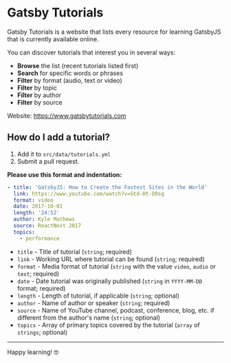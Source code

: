 # Gatsby Tutorials

Gatsby Tutorials is a website that lists every resource for learning GatsbyJS that is currently available online.

You can discover tutorials that interest you in several ways:

- **Browse** the list (recent tutorials listed first)
- **Search** for specific words or phrases
- **Filter** by format (audio, text or video)
- **Filter** by topic
- **Filter** by author
- **Filter** by source

Website: https://www.gatsbytutorials.com

## How do I add a tutorial?

1. Add it to `src/data/tutorials.yml`
2. Submit a pull request.

**Please use this format and indentation:**

```yaml
- title: 'GatsbyJS: How to Create the Fastest Sites in the World'
  link: https://www.youtube.com/watch?v=Gtd-Ht-D0sg
  format: video
  date: 2017-10-01
  length: '24:52'
  author: Kyle Mathews
  source: ReactNext 2017
  topics:
    - performance
```

- `title` - Title of tutorial (`string`; required)
- `link` - Working URL where tutorial can be found (`string`; required)
- `format` - Media format of tutorial (`string` with the value `video`, `audio` or `text`; required)
- `date` - Date tutorial was originally published (`string` in `YYYY-MM-DD` format; required)
- `length` - Length of tutorial, if applicable (`string`; optional)
- `author` - Name of author or speaker (`string`; required)
- `source` - Name of YouTube channel, podcast, conference, blog, etc. if different from the author's name (`string`; optional)
- `topics` - Array of primary topics covered by the tutorial (`array` of `strings`; optional)

---

Happy learning! 🤓